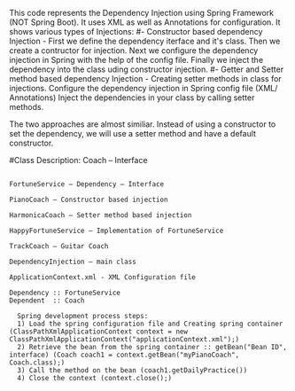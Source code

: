 This code represents the Dependency Injection using Spring Framework (NOT Spring Boot). It uses XML as well as Annotations for configuration.
It shows various types of Injections:
#- Constructor based dependency Injection - 
    First we define the dependency iterface and it's class. 
    Then we create a contructor for injection. Next we configure the dependency injection in Spring with the help of the config file.
    Finally we inject the dependency into the class uding constructor injection.
#- Getter and Setter method based dependency Injection -
    Creating setter methods in class for injections.
    Configure the dependency injection in Spring config file (XML/ Annotations)
    Inject the dependencies in your class by calling setter methods.
    
The two approaches are almost similiar. Instead of using a constructor to set the dependency, we will use a setter method and have a default constructor.


#Class Description:
Coach – Interface
``````

FortuneService – Dependency – Interface

PianoCoach – Constructor based injection

HarmonicaCoach – Setter method based injection

HappyFortuneService – Implementation of FortuneService

TrackCoach – Guitar Coach

DependencyInjection – main class

ApplicationContext.xml - XML Configuration file

Dependency :: FortuneService  
Dependent  :: Coach
  
  Spring development process steps:
  1) Load the spring configuration file and Creating spring container (ClassPathXmlApplicationContext context = new ClassPathXmlApplicationContext("applicationContext.xml");)
  2) Retrieve the bean from the spring container :: getBean("Bean ID", interface) (Coach coach1 = context.getBean("myPianoCoach", Coach.class);)
  3) Call the method on the bean (coach1.getDailyPractice())
  4) Close the context (context.close();)
  
  

